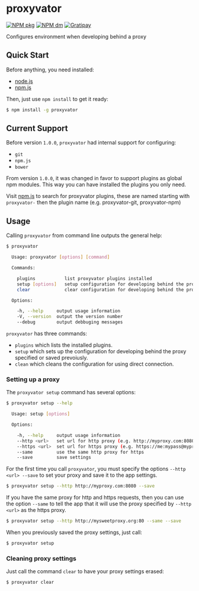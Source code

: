 # proxyvator

[![NPM pkg](https://img.shields.io/npm/v/proxyvator.svg)](https://www.npmjs.com/package/proxyvator)
[![NPM dm](https://img.shields.io/npm/dm/proxyvator.svg)](https://www.npmjs.com/package/proxyvator)
[![Gratipay](https://img.shields.io/gratipay/IvanGaravito.svg)](https://gratipay.com/IvanGaravito)

Configures environment when developing behind a proxy

## Quick Start

Before anything, you need installed:
* [node.js](http://nodejs.org)
* [npm.js](https://www.npmjs.com/)

Then, just use `npm install` to get it ready:
```sh
$ npm install -g proxyvator
```

## Current Support

Before version `1.0.0`, `proxyvator` had internal support for configuring:
* `git`
* `npm.js`
* `bower`

From version `1.0.0`, it was changed in favor to support plugins as global npm modules. This way you can have installed the plugins you only need.

Visit [npm.js](https://wwww.npmjs.com/) to search for proxyvator plugins, these are named starting with `proxyvator-` then the plugin name (e.g. proxyvator-git, proxyvator-npm)

## Usage

Calling `proxyvator` from command line outputs the general help:
```sh
$ proxyvator

  Usage: proxyvator [options] [command]

  Commands:

    plugins           list proxyvator plugins installed
    setup [options]   setup configuration for developing behind the proxy
    clear             clear configuration for developing behind the proxy

  Options:

    -h, --help     output usage information
    -V, --version  output the version number
    --debug        output debbuging messages
```

`proxyvator` has three commands:
* `plugins` which lists the installed plugins.
* `setup` which sets up the configuration for developing behind the proxy specified or saved prevoiusly.
* `clean` which cleans the configuration for using direct connection.

### Setting up a proxy

The `proxyvator setup` command has several options:
```sh
$ proxyvator setup --help

  Usage: setup [options]

  Options:

    -h, --help     output usage information
    --http <url>   set url for http proxy (e.g. http://myproxy.com:8080)
    --https <url>  set url for https proxy (e.g. https://me:mypass@myproxy.com:443
    --same         use the same http proxy for https
    --save         save settings
```

For the first time you call `proxyvator`, you must specify the options `--http <url> --save` to set your proxy and save it to the app settings.
```sh
$ proxyvator setup --http http://myproxy.com:8080 --save
```

If you have the same proxy for http and https requests, then you can use the option `--same` to tell the app that it will use the proxy specified by `--http <url>` as the https proxy.
```sh
$ proxyvator setup --http http://mysweetproxy.org:80 --same --save
```

When you previously saved the proxy settings, just call:
```sh
$ proxyvator setup
```

### Cleaning proxy settings

Just call the command `clear` to have your proxy settings erased:
```sh
$ proxyvator clear
```
